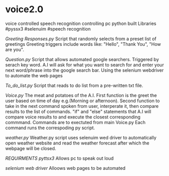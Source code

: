 # voice2.0
voice controlled speech recognition controlling pc
python built
Libraries
#pyssx3
#selenuim
#speech recognition

*Greeting Responses.py*
Script that randomly selects from a preset list of greetings
Greeting triggers include words like: "Hello", "Thank You", "How are you".

*Question.py*
Script that allows automated google searchers.
Triggered by serach key word. A.I will ask for what you want to search for and enter your next word/phrase into the google search bar.
Using the selenium webdriver to automate the web pages

*To_do_list.py*
Script that reads to do list from a pre-written txt file.

*Voice.py* 
The meat and potatoes of the A.I. First function is the greet the user based on time of day e.g.(Morning or afternoon).
Second function to take in the next command spoken from user, interperate it, then compare results to the list of commands.
"if" and "else" statements that A.I will compare voice results to and execute the closest corresponding commmand.
Commands are to exectuted from main Voice.py Each command runs the correspoding py script.

*weather.py*
Weather.py script uses selenuim wed driver to automatically open weather website and read the weather forecast after which the webpage will be closed.


*REQUIRMENTS*
_pyttsx3_ 
Allows pc to speak out loud

_selenium web driver_
Alloows web pages to be automated
